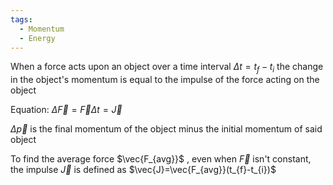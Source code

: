 ```yaml
---
tags:
  - Momentum
  - Energy
---
```

When a force acts upon an object over a time interval $\Delta{t}=t_{f}-t_{i}$ 
the change in the object's momentum is equal to the impulse of the force acting on the object

Equation: $\Delta{\vec{F}}=\vec{F}\Delta{t}=\vec{J}$ 

$\Delta{\vec{p}}$ is the final momentum of the object minus the initial momentum of said object

To find the average force $\vec{F_{avg}}$ , even when $\vec{F}$ isn't constant, the impulse $\vec{J}$ is defined as $\vec{J}=\vec{F_{avg}}(t_{f}-t_{i})$   
